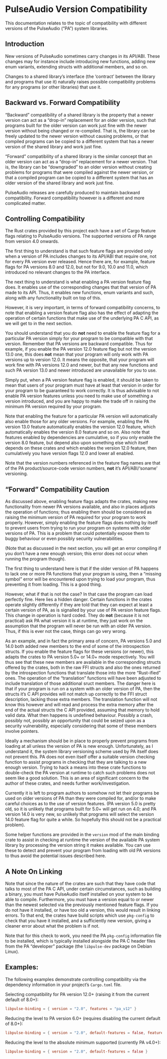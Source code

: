 PulseAudio Version Compatibility
================================

This documentation relates to the topic of compatibility with different versions of the PulseAudio
(“PA”) system libraries.

## Introduction

New versions of PulseAudio sometimes carry changes in its API/ABI. These changes may for instance
include introducing new functions, adding new enum variants, extending structs with additional
members, and so on.

Changes to a shared library’s interface (the ‘contract’ between the library and programs that use
it) naturally raises possible compatibility problems for any programs (or other libraries) that use
it.

## Backward vs. Forward Compatibility

“Backward” compatibility of a shared library is the property that a newer version can act as a
“drop-in” replacement for an older version, such that programs built for the older version can work
just fine with the newer version without being changed or re-compiled. That is, the library can be
freely updated to the newer version without causing problems, or that compiled programs can be
copied to a different system that has a newer version of the shared library and work just fine.

“Forward” compatibility of a shared library is the similar concept that an older version can act as
a “drop-in” replacement for a newer version. That is, the library can be “downgraded” to an older
version without creating problems for programs that were compiled against the newer version, or that
a compiled program can be copied to a different system that has an older version of the shared
library and work just fine.

PulseAudio releases are carefully produced to maintain backward compatibility. Forward compatibility
however is a different and more complicated matter.

## Controlling Compatibility

The Rust crates provided by this project each have a set of Cargo feature flags relating to
PulseAudio versions. The supported versions of PA range from version 4.0 onwards.

The first thing to understand is that such feature flags are provided only when a version of PA
includes changes to its API/ABI that require one, not for every PA version ever released. Hence
there are, for example, feature flags for PA versions 8.0 and 12.0, but not for 9.0, 10.0 and 11.0,
which introduced no relevant changes to the PA interface.

The next thing to understand is what enabling a PA version feature flag does. It enables use of the
corresponding changes that that version of PA made to its API. Thus, it enables new functions, enum
variants and such, along with any functionality built on top of this.

However, it is very important, in terms of forward compatibility concerns, to note that enabling a
version feature flag also has the effect of adapting the operation of certain functions that make
use of the underlying PA C API, as we will get to in the next section.

You should understand that you do **not** need to enable the feature flag for a particular PA
version simply for your program to be compatible with that version. Remember that PA versions are
backward compatible. Thus for example, if you enable the PA version 12.0 feature flag but not the
version 13.0 one, this does **not** mean that your program will only work with PA versions up to
version 12.0. It means the opposite, that your program will work fine with PA versions 12.0 and
newer, but that any new functions and such PA version 13.0 and newer introduced are unavailable for
you to use.

Simply put, when a PA version feature flag is enabled, it should be taken to mean that users of your
program must have at least that version in order for your program to be guaranteed to work
correctly. It is thus advisable to not enable PA version features unless you need to make use of
something a version introduced, and you are happy to make the trade off in raising the minimum PA
version required by your program.

Note that enabling the feature for a particular PA version will automatically also enable those for
any older versions. For example, enabling the PA version 13.0 feature automatically enables the
version 12.0 feature, which automatically enables the version 8.0 feature and so on. Also note that
features enabled by dependencies are cumulative, so if you only enable the version 8.0 feature, but
depend also upon something else which itself depends on these crates and which enables the version
12.0 feature, then cumulatively you have version flags 12.0 and lower all enabled.

Note that the version numbers referenced in the feature flag names are that of the PA
product/source-code version numbers, **not** it’s API/ABI/‘soname’ versioning.

## “Forward” Compatibility Caution

As discussed above, enabling feature flags adapts the crates, making new functionality from newer PA
versions available, and also in places adjusts the operation of functions; thus enabling them should
be considered as raising the minimum version of PA required for your program to work properly.
However, simply enabling the feature flags does nothing by itself to prevent users from trying to
run your program on systems with older versions of PA. This is a problem that could potentially
expose them to buggy behaviour or even possibly security vulnerabilities.

(Note that as discussed in the next section, you will get an error compiling if you don’t have a new
enough version; this error does not occur when running the program though).

The first thing to understand here is that if the older version of PA happens to lack one or more PA
functions that your program is using, then a “missing symbol” error will be encountered upon trying
to load your program, thus preventing it from loading. This is a good thing.

However, what if that is not the case? In that case the program can load perfectly fine. Here lies a
hidden danger. Certain functions in the crates operate slightly differently if they are told that
they can expect at least a certain version of PA, as is signalled by your use of PA version feature
flags. This change in operation is hard coded. They do **not** (because it is not practical) ask PA
what version it is at runtime, they just work on the assumption that the program will never be run
with an older PA version. Thus, if this is ever not the case, things can go very wrong.

As an example, and in fact the primary area of concern, PA versions 5.0 and 14.0 both added new
members to the end of some of the introspection structs. If you enable the feature flags for these
versions (or newer), this adapts the crates to PA version 5.0+ or 14.0+ mode respectively. You will
thus see that these new members are available in the corresponding structs offered by the crates,
both in the raw FFI structs and also the ones returned by the introspection functions that translate
those into the more “Rust-ified” ones. The operation of the “translation” functions will have been
adjusted to include translation of those additional sruct members. The danger here is that if your
program is run on a system with an older version of PA, then the structs it’s C API provides will
not match up correctly to the FFI struct description, lacking those extra members. The translation
function will not know this however and will read and process the extra memory after the end of the
actual structs the C API provided, assuming that memory to hold valid data. What then happens is
undefined behaviour. Possibly a crash, possibly not, possibly an opportunity that could be seized
upon as a security vulnerability, especially considering that some of these members involve
pointers.

Ideally a mechanism should be in place to properly prevent programs from loading at all unless the
version of PA is new enough. Unfortunately, as I understand it, the system library versioning scheme
used by PA itself does not prevent this. PA does not even itself offer a suitable version checking
function to assist programs in checking that they are talking to a new enough version. Trying to
hack a means into these crate functions to double-check the PA version at runtime to catch such
problems does not seem like a good solution. This is an area of significant concern to the author of
these crates, and needs further work/investigation.

Currently it is left to program authors to somehow not let their programs be used on older versions
of PA than they were compiled for, and/or to make careful choices as to the use of version features.
(PA version 5.0 is pretty old, so it is unlikely that programs built for 5.0+ will get run on 4.0;
and PA version 14.0 is very new, so unlikely that programs will select the version 14.0 feature flag
for quite a while. So hopefully this should not be a practical problem).

Some helper functions are provided in the `version` mod of the main binding crate to assist in
checking at runtime the version of the available PA system library by processing the version string
it makes available. You can use these to detect and prevent your program from loading with old PA
versions to thus avoid the potential issues described here.

## A Note On Linking

Note that since the nature of the crates are such that they have code that talks to most of the PA
C API, under certain circumstances, such as building a binary, you must have PulseAudio itself
installed on your system to be able to compile. Furthermore, you must have a version equal to or
newer than the newest selected via the previously mentioned feature flags. If you do not have it
installed, or have too old a version, this would result in linking errors. To that end, the crates
have build scripts which use `pkg-config` to check that you have it installed, and a sufficiently
new version, giving a cleaner error about what the problem is if not.

Note that for this check to work, you need the PA `pkg-config` information file to be installed,
which is typically installed alongside the PA C header files from the PA “developer” package (the
`libpulse-dev` package on Debian Linux).

## Examples:

The following examples demonstrate controlling compatibility via the dependency information in your
project’s `Cargo.toml` file.

Selecting compatibility for PA version 12.0+ (raising it from the current default of 8.0+):

```toml
libpulse-binding = { version = "2.0", features = "pa_v12" }
```

Reducing the level to PA version 6.0+ (requires disabling the current default of 8.0+):

```toml
libpulse-binding = { version = "2.0", default-features = false, features = "pa_v6" }
```

Reducing the level to the absolute minimum supported (currently PA v4.0+):

```toml
libpulse-binding = { version = "2.0", default-features = false }
```

